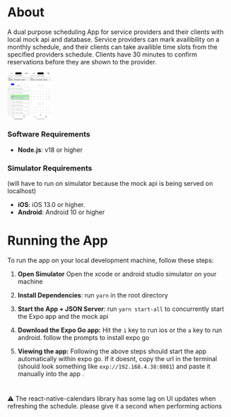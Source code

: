 # About

A dual purpose scheduling App for service providers and their clients with local mock api and database. Service providers can mark availibility on a monthly schedule, and their clients can take availible time slots from the specified providers schedule. Clients have 30 minutes to confirm reservations before they are shown to the provider.

<div style="display: flex; flex-direction:row;">
  <img width="50" src="./example2.png">
  <img width="50" src="./example1.png">
</div>

### Software Requirements

- **Node.js**: v18 or higher

### Simulator Requirements

(will have to run on simulator because the mock api is being served on localhost)

- **iOS**: iOS 13.0 or higher.
- **Android**: Android 10 or higher

# Running the App

To run the app on your local development machine, follow these steps:

1. **Open Simulator** Open the xcode or android studio simulator on your machine

2. **Install Dependencies**: run `yarn` in the root directory

3. **Start the App + JSON Server**: run `yarn start-all` to concurrently start the Expo app and the mock api

4. **Download the Expo Go app:** Hit the `i` key to run ios or the `a` key to run android. follow the prompts to install expo go

5. **Viewing the app:** Following the above steps should start the app automatically within expo go. If it doesnt, copy the url in the terminal (should look something like `exp://192.168.4.38:8081`) and paste it manually into the app .

#

⚠️ The react-native-calendars library has some lag on UI updates when refreshing the schedule. please give it a second when performing actions
